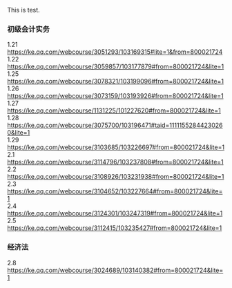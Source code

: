 This is test.

### 初级会计实务
1.21 https://ke.qq.com/webcourse/3051293/103169315#lite=1&from=800021724  
1.22 https://ke.qq.com/webcourse/3059857/103177879#from=800021724&lite=1  
1.25 https://ke.qq.com/webcourse/3078321/103199096#from=800021724&lite=1  
1.26 https://ke.qq.com/webcourse/3073159/103193926#from=800021724&lite=1  
1.27 https://ke.qq.com/webcourse/1131225/101227620#from=800021724&lite=1  
1.28 https://ke.qq.com/webcourse/3075700/103196471#taid=11111552844230260&lite=1  
1.29 https://ke.qq.com/webcourse/3103685/103226697#from=800021724&lite=1  
2.1 https://ke.qq.com/webcourse/3114796/103237808#from=800021724&lite=1  
2.2 https://ke.qq.com/webcourse/3108926/103231938#from=800021724&lite=1  
2.3 https://ke.qq.com/webcourse/3104652/103227664#from=800021724&lite=1  
2.4 https://ke.qq.com/webcourse/3124301/103247319#from=800021724&lite=1  
2.5 https://ke.qq.com/webcourse/3112415/103235427#from=800021724&lite=1  

### 经济法
2.8 https://ke.qq.com/webcourse/3024689/103140382#from=800021724&lite=1  
